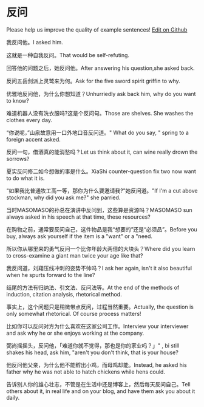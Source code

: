 # 反问

Please help us improve the quality of example sentences! [Edit on Github](https://github.com/jiyushe/jiyu-example-sentence-source/blob/main/chinese/fanwen.md)

<p><span class="chinese">我反问他。</span><span class="english">I asked him.</span></p>

<p><span class="chinese">这就是一种自我反问。</span><span class="english">That would be self-refuting.</span></p>

<p><span class="chinese">回答他的问题之后，她反问他。</span><span class="english">After answering his question,she asked back.</span></p>

<p><span class="chinese">反问五岳剑派上灵鹫来为何。</span><span class="english">Ask for the five sword spirit griffin to why.</span></p>

<p><span class="chinese">优雅地反问他，为什么你想知道？</span><span class="english">Unhurriedly ask back him, why do you want to know?</span></p>

<p><span class="chinese">难道机器人没有洗衣服吗?这是个反问句。</span><span class="english">Those are shelves. She washes the clothes every day.</span></p>

<p><span class="chinese">“你说呢，”山泉故意用一口外地口音反问道。</span><span class="english">" What do you say, " spring to a foreign accent asked.</span></p>

<p><span class="chinese">反问一句，借酒真的能消愁吗？</span><span class="english">Let us think about it, can wine really drown the sorrows?</span></p>

<p><span class="chinese">夏实反问修二如今想做的事是什么。</span><span class="english">XiaShi counter-question fix two now want to do what it is.</span></p>

<p><span class="chinese">“如果我比普通牧工高一等，那你为什么要邀请我?”她反问道。</span><span class="english">"If I'm a cut above stockman, why did you ask me?" she parried.</span></p>

<p><span class="chinese">当时MASOMASO的孙总在演讲中反问到，这些算是资源吗？</span><span class="english">MASOMASO sun always asked in his speech at that time, these resources?</span></p>

<p><span class="chinese">在购物之前，通常要反问自己，这件物品是我“想要的”还是“必须品”。</span><span class="english">Before you buy, always ask yourself if the item is a "want" or a "need.</span></p>

<p><span class="chinese">所以你从哪里来的勇气反问一个比你年龄大两倍的大块头？</span><span class="english">Where did you learn to cross-examine a giant man twice your age like that?</span></p>

<p><span class="chinese">我反问道，刘翔压线冲刺的姿势不帅吗？</span><span class="english">I ask her again, isn't it also beautiful when he spurts forward to the line?</span></p>

<p><span class="chinese">结尾的方法有归纳法、引文法、反问法等。</span><span class="english">At the end of the methods of induction, citation analysis, rhetorical method.</span></p>

<p><span class="chinese">事实上，这个问题只是稍微带点反问，过程当然重要。</span><span class="english">Actually, the question is only somewhat rhetorical. Of course process matters!</span></p>

<p><span class="chinese">比如你可以反问对方为什么喜欢在这家公司工作。</span><span class="english">Interview your interviewer and ask why he or she enjoys working at the company.</span></p>

<p><span class="chinese">弼尚摇摇头，反问他，「难道你就不觉得，那也是你的家业吗？」</span><span class="english">" , bi still shakes his head, ask him, "aren't you don't think, that is your house?</span></p>

<p><span class="chinese">他反问他父亲，为什么他不能孵出小鸡，而母鸡却能。</span><span class="english">Instead, he asked his father why he was not able to hatch chickens while hens could.</span></p>

<p><span class="chinese">告诉别人你的雄心壮志，不管是在生活中还是博客上，然后每天反问自己。</span><span class="english">Tell others about it, in real life and on your blog, and have them ask you about it daily.</span></p>

